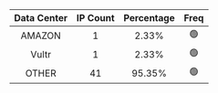 | Data Center | IP Count | Percentage | Freq |
|:------------:|:--------:|:-----------:|:-----:|
| AMAZON | 1 | 2.33% | 🟢 |
| Vultr | 1 | 2.33% | 🟢 |
| OTHER | 41 | 95.35% | 🟢 |